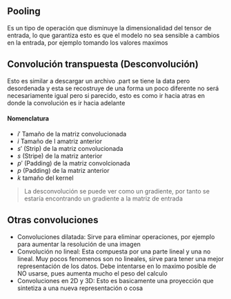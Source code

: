 ## Pooling

Es un tipo de operación que disminuye la dimensionalidad del tensor de entrada, lo que garantiza esto es que el modelo no sea sensible a cambios en la entrada, por ejemplo tomando los valores maximos

## Convolución transpuesta (Desconvolución)

Esto es similar a descargar un archivo .part se tiene la data pero desordenada y esta se recostruye de una forma un poco diferente no será necesariamente igual pero si parecido, esto es como ir hacia atras en donde la convolución es ir hacia adelante

#### Nomenclatura

- $i'$ Tamaño de la matriz convolucionada
- $i$ Tamaño de l amatriz anterior
- $s'$ (Strip) de la matriz convolucionada
- $s$ (Stripe) de la matriz anterior
- $p'$ (Padding) de la matriz convolcionada
- $p$ (Padding) de la matriz anterior
- $k$ tamaño del kernel

> La desconvolución se puede ver como un gradiente, por tanto se estaría encontrando un gradiente a la matriz de entrada

## Otras convoluciones

- Convoluciones dilatada: Sirve para eliminar operaciones, por ejemplo para aumentar la resolución de una imagen
- Convolución no lineal: Esta compuesta por una parte lineal y una no lineal. Muy pocos fenomenos son no lineales, sirve para tener una mejor representación de los datos. Debe intentarse en lo maximo posible de NO usarse, pues aumenta mucho el peso del calculo
- Convoluciones en 2D y 3D: Esto es basicamente una proyección que sintetiza a una nueva representación o cosa